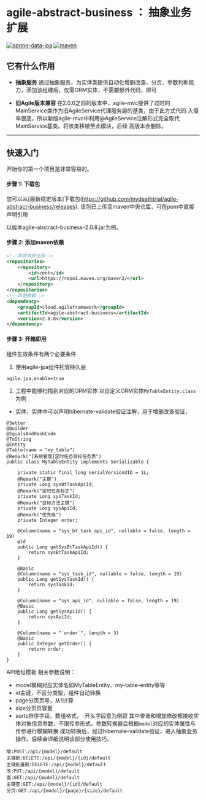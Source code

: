 # agile-abstract-business ： 抽象业务扩展
[![spring-data-jpa](https://img.shields.io/badge/Spring--data--jpa-LATEST-green)](https://img.shields.io/badge/Spring--data--jpa-LATEST-green)
[![maven](https://img.shields.io/badge/build-maven-green)](https://img.shields.io/badge/build-maven-green)
## 它有什么作用

* **抽象服务**
通过抽象服务，为实体类提供自动化增删改查、分页、参数判断能力，添加该组建后，仅需ORM实体，不需要额外代码，即可

* **旧Agile版本兼容**
在2.0.6之前的版本中，agile-mvc提供了过时的MainService类作为旧AgileService代理服务层的基类，由于此方式代码
入侵率很高，所以新版agile-mvc中利用@AgileService注解形式完全取代MainService基类。将该类移植至此模块，后续
高版本会删除。

-------
## 快速入门
开始你的第一个项目是非常容易的。

#### 步骤 1: 下载包
您可以从[最新稳定版本]下载包(https://github.com/mydeathtrial/agile-abstract-business/releases).
该包已上传至maven中央仓库，可在pom中直接声明引用

以版本agile-abstract-business-2.0.8.jar为例。
#### 步骤 2: 添加maven依赖
```xml
<!--声明中央仓库-->
<repositories>
    <repository>
        <id>cent</id>
        <url>https://repo1.maven.org/maven2/</url>
    </repository>
</repositories>
<!--声明依赖-->
<dependency>
    <groupId>cloud.agileframework</groupId>
    <artifactId>agile-abstract-business</artifactId>
    <version>2.0.8</version>
</dependency>
```
#### 步骤 3: 开箱即用
组件生效条件有两个必要条件
1. 使用agile-jpa组件托管持久层
```properties
agile.jpa.enable=true
```
2. 工程中能够扫描到对应的ORM实体
以自定义ORM实体`MyTableEntity.class`为例
+ 实体，实体中可以声明hibernate-validate验证注解，用于增删改查验证，
```
@Setter
@Builder
@EqualsAndHashCode
@ToString
@Entity
@Table(name = "my_table")
@Remark("[系统管理]定时任务目标任务表")
public class MyTableEntity implements Serializable {

    private static final long serialVersionUID = 1L;
    @Remark("主键")
    private Long sysBtTaskApiId;
    @Remark("定时任务标志")
    private Long sysTaskId;
    @Remark("目标方法主键")
    private Long sysApiId;
    @Remark("优先级")
    private Integer order;

    @Column(name = "sys_bt_task_api_id", nullable = false, length = 19)
    @Id
    public Long getSysBtTaskApiId() {
        return sysBtTaskApiId;
    }

    @Basic
    @Column(name = "sys_task_id", nullable = false, length = 19)
    public Long getSysTaskId() {
        return sysTaskId;
    }

    @Column(name = "sys_api_id", nullable = false, length = 19)
    @Basic
    public Long getSysApiId() {
        return sysApiId;
    }

    @Column(name = "`order`", length = 3)
    @Basic
    public Integer getOrder() {
        return order;
    }
}

```
API地址模板
相关参数说明：
+ model模糊对应实体名如MyTableEntity、my-table-entity等等
+ id主键，不区分类型，组件自动转换
+ page分页页号，从1计算
+ size分页页容量
+ sorts排序字段，数组格式，`-`开头字段意为倒叙
其中查询和增加修改都接收实体对象信息参数，不限传参形式，参数转换器会根据`model`对应的实体属性与传参进行模糊转换
成功转换后，经过hibernate-validate验证，进入抽象业务操作。后续会详细说明该部分使用技巧。
```
增:POST:/api/{model}/default
主键删:DELETE:/api/{model}/{id}/default
主键批量删:DELETE:/api/{model}/default
改:PUT:/api/{model}/default
查:GET:/api/{model}/default
主键查:GET:/api/{model}/{id}/default
分页:GET:/api/{model}/{page}/{size}/default
```